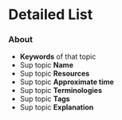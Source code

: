 # Detailed List

### About
* **Keywords** of that topic
* Sup topic **Name**
* Sup topic **Resources** 
* Sup topic **Approximate time**
* Sup topic **Terminologies**
* Sup topic **Tags**
* Sup topic **Explanation** 
